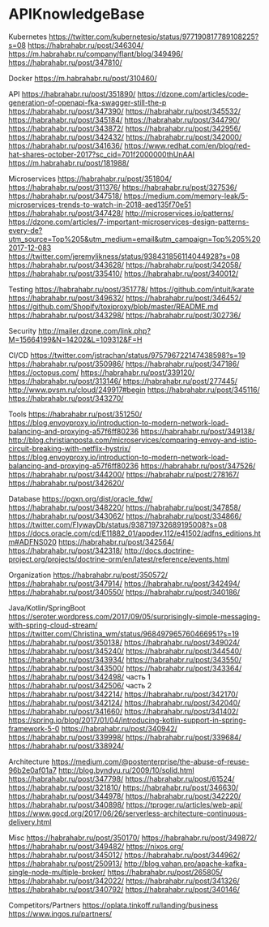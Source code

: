 # APIKnowledgeBase

Kubernetes
https://twitter.com/kubernetesio/status/977190817789108225?s=08
https://habrahabr.ru/post/346304/
https://m.habrahabr.ru/company/flant/blog/349496/
https://habrahabr.ru/post/347810/

Docker
https://m.habrahabr.ru/post/310460/

API
https://habrahabr.ru/post/351890/
https://dzone.com/articles/code-generation-of-openapi-fka-swagger-still-the-p
https://habrahabr.ru/post/347390/
https://habrahabr.ru/post/345532/
https://habrahabr.ru/post/345184/
https://habrahabr.ru/post/344790/
https://habrahabr.ru/post/343872/
https://habrahabr.ru/post/342956/
https://habrahabr.ru/post/342432/
https://habrahabr.ru/post/342000/
https://habrahabr.ru/post/341636/
https://www.redhat.com/en/blog/red-hat-shares-october-2017?sc_cid=701f2000000thUnAAI
https://m.habrahabr.ru/post/181988/

Microservices
https://habrahabr.ru/post/351804/
https://habrahabr.ru/post/311376/
https://habrahabr.ru/post/327536/
https://habrahabr.ru/post/347518/
https://medium.com/memory-leak/5-microservices-trends-to-watch-in-2018-aed135f70e51
https://habrahabr.ru/post/347428/
http://microservices.io/patterns/
https://dzone.com/articles/7-important-microservices-design-patterns-every-de?utm_source=Top%205&utm_medium=email&utm_campaign=Top%205%202017-12-083
https://twitter.com/jeremylikness/status/938431856114044928?s=08
https://habrahabr.ru/post/343628/
https://habrahabr.ru/post/342058/
https://habrahabr.ru/post/335410/
https://habrahabr.ru/post/340012/

Testing
https://habrahabr.ru/post/351778/
https://github.com/intuit/karate
https://habrahabr.ru/post/349632/
https://habrahabr.ru/post/346452/
https://github.com/Shopify/toxiproxy/blob/master/README.md
https://habrahabr.ru/post/343298/
https://habrahabr.ru/post/302736/

Security
http://mailer.dzone.com/link.php?M=15664199&N=14202&L=109312&F=H

CI/CD
https://twitter.com/jstrachan/status/975796722147438598?s=19
https://habrahabr.ru/post/350986/
https://habrahabr.ru/post/347186/
https://octopus.com/
https://habrahabr.ru/post/339120/
https://habrahabr.ru/post/313146/
https://habrahabr.ru/post/277445/
http://www.pvsm.ru/cloud/249917#begin
https://habrahabr.ru/post/345116/
https://habrahabr.ru/post/343270/

Tools
https://habrahabr.ru/post/351250/
https://blog.envoyproxy.io/introduction-to-modern-network-load-balancing-and-proxying-a57f6ff80236
https://habrahabr.ru/post/349138/
http://blog.christianposta.com/microservices/comparing-envoy-and-istio-circuit-breaking-with-netflix-hystrix/
https://blog.envoyproxy.io/introduction-to-modern-network-load-balancing-and-proxying-a57f6ff80236
https://habrahabr.ru/post/347526/
https://habrahabr.ru/post/344200/
https://habrahabr.ru/post/278167/
https://habrahabr.ru/post/342620/

Database
https://pgxn.org/dist/oracle_fdw/
https://habrahabr.ru/post/348220/
https://habrahabr.ru/post/347858/
https://habrahabr.ru/post/343062/
https://habrahabr.ru/post/334866/
https://twitter.com/FlywayDb/status/938719732689195008?s=08
https://docs.oracle.com/cd/E11882_01/appdev.112/e41502/adfns_editions.htm#ADFNS020
https://habrahabr.ru/post/342564/
https://habrahabr.ru/post/342318/
http://docs.doctrine-project.org/projects/doctrine-orm/en/latest/reference/events.html

Organization
https://habrahabr.ru/post/350572/
https://habrahabr.ru/post/347914/
https://habrahabr.ru/post/342494/
https://habrahabr.ru/post/340550/
https://habrahabr.ru/post/340186/

Java/Kotlin/SpringBoot
https://seroter.wordpress.com/2017/09/05/surprisingly-simple-messaging-with-spring-cloud-stream/
https://twitter.com/Christina_wm/status/968497965760466951?s=19
https://habrahabr.ru/post/350138/
https://habrahabr.ru/post/349024/
https://habrahabr.ru/post/345240/
https://habrahabr.ru/post/344540/
https://habrahabr.ru/post/343934/
https://habrahabr.ru/post/343550/
https://habrahabr.ru/post/343500/
https://habrahabr.ru/post/343364/
https://habrahabr.ru/post/342498/ часть 1
https://habrahabr.ru/post/342506/ часть 2
https://habrahabr.ru/post/342214/
https://habrahabr.ru/post/342170/
https://habrahabr.ru/post/342124/
https://habrahabr.ru/post/342040/
https://habrahabr.ru/post/341660/
https://habrahabr.ru/post/341402/
https://spring.io/blog/2017/01/04/introducing-kotlin-support-in-spring-framework-5-0
https://habrahabr.ru/post/340942/
https://habrahabr.ru/post/339998/
https://habrahabr.ru/post/339684/
https://habrahabr.ru/post/338924/

Architecture
https://medium.com/@postenterprise/the-abuse-of-reuse-96b2e0af01a7
http://blog.byndyu.ru/2009/10/solid.html
https://habrahabr.ru/post/347798/
https://habrahabr.ru/post/61524/
https://habrahabr.ru/post/321810/
https://habrahabr.ru/post/346630/
https://habrahabr.ru/post/344978/
https://habrahabr.ru/post/342220/
https://habrahabr.ru/post/340898/
https://tproger.ru/articles/web-api/
https://www.gocd.org/2017/06/26/serverless-architecture-continuous-delivery.html

Misc
https://habrahabr.ru/post/350170/
https://habrahabr.ru/post/349872/
https://habrahabr.ru/post/349482/
https://nixos.org/
https://habrahabr.ru/post/345012/
https://habrahabr.ru/post/344962/
https://habrahabr.ru/post/250913/
http://blog.vahan.pro/apache-kafka-single-node-multiple-broker/
https://habrahabr.ru/post/265805/
https://habrahabr.ru/post/342022/
https://habrahabr.ru/post/341326/
https://habrahabr.ru/post/340792/
https://habrahabr.ru/post/340146/

Competitors/Partners
https://oplata.tinkoff.ru/landing/business
https://www.ingos.ru/partners/
